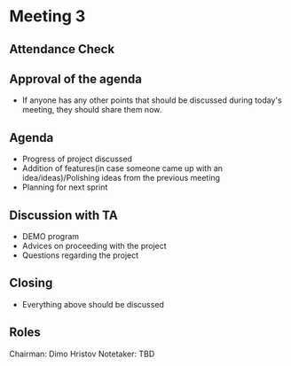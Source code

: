 # Meeting 3

## Attendance Check

## Approval of the agenda
- If anyone has any other points that should be discussed during today's meeting, they should share them now.

## Agenda
- Progress of project discussed
- Addition of features(in case someone came up with an idea/ideas)/Polishing ideas from the previous meeting 
- Planning for next sprint


## Discussion with TA
- DEMO program
- Advices on proceeding with the project
- Questions regarding the project

## Closing
- Everything above should be discussed

## Roles

Chairman: Dimo Hristov 
Notetaker: TBD